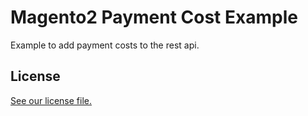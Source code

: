 # Magento2 Payment Cost Example
Example to add payment costs to the rest api.

## License
[See our license file.](LICENSE)
